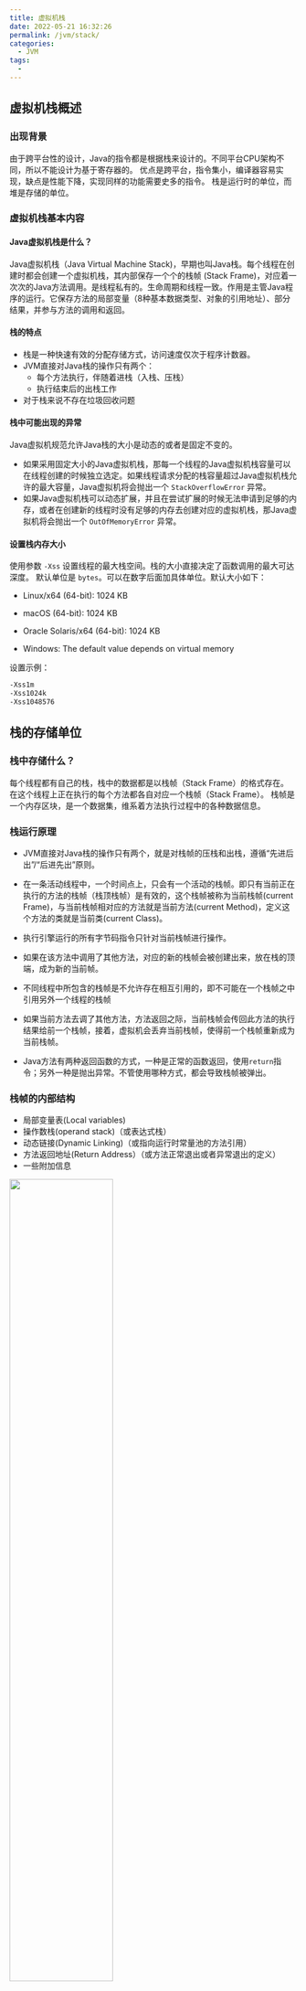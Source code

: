 ```yaml
---
title: 虚拟机栈
date: 2022-05-21 16:32:26
permalink: /jvm/stack/
categories:
  - JVM
tags:
  - 
---
```

## 虚拟机栈概述
### 出现背景
由于跨平台性的设计，Java的指令都是根据栈来设计的。不同平台CPU架构不同，所以不能设计为基于寄存器的。
优点是跨平台，指令集小，编译器容易实现，缺点是性能下降，实现同样的功能需要史多的指令。
栈是运行时的单位，而堆是存储的单位。

### 虚拟机栈基本内容
#### Java虚拟机栈是什么？

Java虚拟机栈（Java Virtual Machine Stack)，早期也叫Java栈。每个线程在创建时都会创建一个虚拟机栈，其内部保存一个个的栈帧
(Stack Frame)，对应着一次次的Java方法调用。是线程私有的。生命周期和线程一致。作用是主管Java程序的运行。它保存方法的局部变量（8种基本数据类型、对象的引用地址）、部分结果，并参与方法的调用和返回。

#### 栈的特点

- 栈是一种快速有效的分配存储方式，访问速度仅次于程序计数器。
- JVM直接对Java栈的操作只有两个：
   - 每个方法执行，伴随着进栈（入栈、压栈）
   - 执行结束后的出栈工作
- 对于栈来说不存在垃圾回收问题
#### 栈中可能出现的异常
Java虚拟机规范允许Java栈的大小是动态的或者是固定不变的。

- 如果采用固定大小的Java虚拟机栈，那每一个线程的Java虚拟机栈容量可以在线程创建的时候独立选定。如果线程请求分配的栈容量超过Java虚拟机栈允许的最大容量，Java虚拟机将会抛出一个 `StackOverflowError` 异常。
- 如果Java虚拟机栈可以动态扩展，并且在尝试扩展的时候无法申请到足够的内存，或者在创建新的线程时没有足够的内存去创建对应的虚拟机栈，那Java虚拟机将会抛出一个 `OutOfMemoryError` 异常。
#### 设置栈内存大小
使用参数 `-Xss` 设置线程的最大栈空间。栈的大小直接决定了函数调用的最大可达深度。
默认单位是 `bytes`。可以在数字后面加具体单位。默认大小如下：

- Linux/x64 (64-bit): 1024 KB

- macOS (64-bit): 1024 KB

- Oracle Solaris/x64 (64-bit): 1024 KB

- Windows: The default value depends on virtual memory

设置示例：
```sh
-Xss1m
-Xss1024k
-Xss1048576
```
## 栈的存储单位
### 栈中存储什么？
每个线程都有自己的栈，栈中的数据都是以栈帧（Stack Frame）的格式存在。
在这个线程上正在执行的每个方法都各自对应一个栈帧（Stack Frame）。
栈帧是一个内存区块，是一个数据集，维系着方法执行过程中的各种数据信息。
### 栈运行原理

- JVM直接对Java栈的操作只有两个，就是对栈帧的压栈和出栈，遵循“先进后出”/“后进先出”原则。
- 在一条活动线程中，一个时间点上，只会有一个活动的栈帧。即只有当前正在执行的方法的栈帧（栈顶栈帧）是有效的，这个栈帧被称为当前栈帧(current Frame)，与当前栈帧相对应的方法就是当前方法(current Method)，定义这个方法的类就是当前类(current Class)。

- 执行引擎运行的所有字节码指令只针对当前栈帧进行操作。
- 如果在该方法中调用了其他方法，对应的新的栈帧会被创建出来，放在栈的顶端，成为新的当前帧。
- 不同线程中所包含的栈帧是不允许存在相互引用的，即不可能在一个栈帧之中引用另外一个线程的栈帧
- 如果当前方法去调了其他方法，方法返回之际，当前栈帧会传回此方法的执行结果给前一个栈帧，接着，虚拟机会丢弃当前栈帧，使得前一个栈帧重新成为当前栈帧。
- Java方法有两种返回函数的方式，一种是正常的函数返回，使用`return`指令；另外一种是抛出异常。不管使用哪种方式，都会导致栈帧被弹出。
### 栈帧的内部结构

- 局部变量表(Local variables)
- 操作数栈(operand stack)（或表达式栈）
- 动态链接(Dynamic Linking)（或指向运行时常量池的方法引用）
- 方法返回地址(Return Address）（或方法正常退出或者异常退出的定义）
- 一些附加信息

<img src="https://raw.githubusercontent.com/jayxiaohe/blog_img/main/img/20220522000358.webp" width="60%">

## 局部变量表（Local Variables）

- 局部变量表也被称之为局部变量数组或本地变量表
- 定义为一个数字数组，主要用于存储方法参数和定义在方法体内的局部变量，这些数据类型包括各类基本数据类型、对象引用(reference)，以及`returnAddress`类型。
- 由于局部变量表是建立在线程的栈上，是线程的私有数据，因此不存在数据安全问题。
- 局部变量表所需的容量大小是在编译期确定下来的，并保存在方法的`Code`属性的`maximum local variables`数据项中。在方法运行期间是不会改变局部变量表的大小的。
- 方法嵌套调用的次数由栈的大小决定。一般来说，栈越大，方法嵌套调用次数越多。对一个函数而言，它的参数和局部变量越多，使得局部变量表膨胀，它的栈帧就越大，以满足方法调用所需传递的信息增大的需求。进而函数调用就会占用更多的栈空间，导致其嵌套调用次数就会减少。
- 局部变量表中的变量只在当前方法调用中有效。在方法执行时，虚拟机通过使用局部变量表完成参数值到参数变量列表的传递过程。当方法调用结束后，随着方法栈帧的销毁，局部变量表也会随之销毁。
- 在栈帧中，与性能调优关系最密切的部分就是局部变量表。在方法执行时，虚拟机使用局部变量表完成方法的传递。
- 局部变量表中的变量也是<mark>重要的垃圾回收根节点</mark>，只要被局部变量表中直接或间接引用的对象都不会被回收。
## 操作数栈（Operand Stack）

- 操作数栈，主要用于保存计算过程的中间结果，同时作为计算过程中变量临时的存储空间。是用数组实现的。但不能通过索引访问。
- 操作数栈就是JVM执行引擎的一个工作区，当一个方法刚开始执行的时候，一个新的栈帧也会随之被创建出来，这个方法的操作数栈是空的。
- 每一个操作数栈都会拥有一个明确的栈深度用于存储数值，其所需的最大深度在编译期就定义好了，保存在方法的`code`属性中，为`max_stack`的值。
- 栈中的任何一个元素都是可以任意的Java数据类型。
   - 32bit 的类型占用一个栈单位深度
   - 64bit 的类型占用两个栈单位深度
- 操作数栈并非采用访问索引的方式来进行数据访问的，而是只能通过标准的入栈(push)和出栈(pop)操作来完成一次数据访问。
- 每一个独立的栈帧中除了包含局部变量表以外，还包含一个后进先出(Last-In-First-Out)的操作数栈，也可以称之为表达式栈（Expression Stack）。
- 操作数栈，在方法执行过程中，根据字节码指令，往栈中写入数据或提取数据，即入栈(push)/出栈(pop)
- 某些字节码指令将值压入操作数栈，其余的字节码指令将操作数取出栈。使用它们后再把结果压入栈。比如，指向复制、交换、求和等操作。
- 如果被调用的方法带有返回值的话，其返回值将会被压入当前栈帧的操作数栈中，并更新pc寄存器中下一条需要执行的字节码指令。
- 操作数栈中元素的数据类型必须与字节码指令的序列严格匹配，这由编译器在编译器期间进行验证，同时在类加载过程中的类检验阶段的数据流分析阶段要再次验证。
- 另外，我们说Java虚拟机的解释引擎是基于栈的执行引擎，其中的栈指的就是操作数栈。
## 动态链接（或指向运行时常量池的方法引用）

- 每一个栈帧内部都包含一个指向运行时常量池中该栈帧所属方法的引用。包含这个引用的目的就是为了支持当前方法的代码能够实现动态链接(Dynamic Linking)。比如`invokedynamic`指令
- 在Java源文件被编译到字节码文件中时，所有的变量和方法引用都作为符号引用(symbolic Reference)保存在class文件的常量池里。比如：描述一个方法调用了另外的其他方法时，就是通过常量池中指向方法的符号引用来表示的，那么动态链接的作用就是为了将这些符号引用转换为调用方法的直接引用。
## 方法的调用
### 静态链接/动态链接
在JVM中，将符号引用转换为调用方法的直接引用与方法的绑定机制相关。

- 静态链接：

当一个字节码文件被装载进JVM内部时，如果被调用的目标方法在编译期可知，且运行期保持不变时。这种情况下将调用方法的符号引用转换为直接引用的过程称之为静态链接。

- 动态链接：

如果被调用的方法在编译期无法被确定下来，也就是说，只能够在程序运行期将调用方法的符号引用转换为直接引用，由于这种引用转换过程具备动态性，因此也就被称之为动态链接。
### 早期绑定/晚期绑定
对应的方法的绑定机制为：早期绑定(Early Binding)和晚期绑定(Late Binding)。**绑定是一个字段、方法或者类在符号引用被替换为直接引用的过程，这仅仅发生一次。**

- 早期绑定

早期绑定就是指被调用的目标方法如果在编译期可知，且运行期保持不变时，即可将这个方法与所属的类型进行绑定，这样一来，由于明确了被调用的目标方法究竟是哪一个，因此也就可以使用静态链接的方式将符号引用转换为直接引用。

- 晚期绑定

如果**被调用的方法在编译期无法被确定下来**，只能够在程序运行期根据实际的类型绑定相关的方法，这种绑定方式也就被称之为晚期绑定。
### 虚方法/非虚方法
如果方法在编译期就确定了具体的调用版本，这个版本在运行时是不可变的。这样的方法称为非虚方法。

静态方法、私有方法、final方法、实例构造器、父类方法都是非虚方法。

其他方法称为虚方法。

参考: [invokedynamic](https://www.jianshu.com/p/d74e92f93752)

### 方法重写的本质

1. 找到操作数栈顶的第一个元素所执行的对象的实际类型，记作 C。
1. 如果在类型 C 中找到与常量中的描述符合简单名称都相符的方法，则进行访问权限校验，如果通过则返回这个方法的直接引用，查找过程结束；如果不通过，则返回 `java.lang.IllegalAccessError` 异常。
1. 否则，按照继承关系从下往上依次对 C 的各个父类进行第2步的搜索和验证过程。
1. 如果始终没有找到合适的方法，则抛出`java.lang.AbstractMethodEtror`异常。
:::note
`IllegalAccessError` 介绍：
程序试图访问或修改一个属性或调用一个方法，这个属性或方法，你没有权限访问。一般的，这个会引起编译器异常。这个错误如果发生在运行时，就说明一个类发生了不兼容的改变。
:::
### 虚方法表

- 在面向对象的编程中，会很频繁的使用到动态分派，如果在每次动态分派的过程中都要重新在类的方法元数据中搜索合适的目标的话就可能影响到执行效率。因此，为了提高性能，JVM 采用在类的方法区建立一个虚方法表(virtual method table)（非虚方法不会出现在表中）来实现。使用索引表来代替查找。
- 每个类中都有一个虚方法表，表中存放着各个方法的实际入囗。
- 虚方法表什么时候被创建？虚方法表会在类加载的链接阶段被创建并开始初始化，类的变量初始值准备完成之后，JVM会把该类的方法表也初始化完毕。

## 方法返回地址

- 存放调用该方法的pc寄存器的值。
- 一个方法的结束，有两种方式：
   - 正常执行完成
   - 出现未处理的异常，非正常退出
- 无论通过哪种方式退出，在方法退出后都返回到该方法被调用的位置。方法正常退出时，调用者的 PC 计数器的值作为返回地址，即调用该方法的指令的下一条指令的地址。而通过异常退出的，返回地址是要通过异常表来确定，栈帧中一般不会保存这部分信息。

本质上，方法的退出就是当前栈帧出栈的过程。此时，需要恢复上层方法的局部变量表、操作数栈、将返回值压入调用者栈帧的操作数栈、设置 PC 寄存器值等，让调用者方法继续执行下去。
> **正常完成出口和异常完成出口的区别**：通过异常完成出口退出的不会给他的上层调用者产生任何的返回值。


当一个方法开始执行后，只有两种方式可以退出这个方法：

1. 执行引擎遇到任意一个方法返回的字节码指令(return)，会有返回值传递给上层的方法调用者，简称**正常完成出口**。
   - 一个方法在正常调用完成之后需要使用哪一个返回指令还需要根据方法返回值的实际数据类型而定。
   - 在字节码指令中，返回指令包含 `ireturn`（当返回值是boolean、byte、char、short 和 int类型时使用）、`lreturn`、`freturn`、`dreturn`以及 `areturn`，另外还有一个`return`指令供声明为 void 的方法、实例初始化方法、类和接囗的初始化方法使用。
2. 在方法执行的过程中遇到了异常(Exception)，并且这个异常没有在方法内进行处理，也就是只要在本方法的异常表中没有搜索到匹配的异常处理器，就会导致方法退出。简称**异常完成出口**。方法执行过程抛出异常时的异常处理，存储在一个异常处理表，方便在发生异常的时候找到处理异常的代码。
## 一些附加信息
栈帧中还允许携带与Java虚拟机实现相关的一些附加信息。例如，对程序调试提供支持的信息。
## 栈的相关面试题
### 1. 举例栈溢出的情况？（StackOverflowError）
通过 `-Xss` 设置。参考之前的内容。
### 2. 调整栈大小，就能保证不出现溢出吗？
不能。如递归不写退出条件时，还是会出现溢出。
### 3. 分配的栈内存越大越好吗？
不是，内存总量确定的情况下，栈内存分配过大，会影响其他内存结构的正常使用。
### 4. 垃圾回收是否会涉及到虚拟机栈？
不会。
### 5. 方法中定义/使用的局部变量是否线程安全？
具体问题具体分析。

- 在方法内定义 `StringBuilder sb = new StringBuilder();` 并在后续对其进行 append操作，是线程安全的。
- 如果对方法入参中的 StringBuilder 进行 append，不安全。因为这个入参有可能被多个线程调用。
